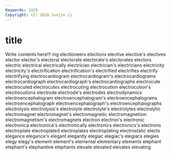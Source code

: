 ```yaml
---
Keywords: 1429
Copyright: (C) 2020 Junjie Li
---
```


# title

Write contents here!!!
ing 
electioneers 
elections 
elective 
elective's 
electives
elector 
elector's 
electoral 
electorate 
electorate's 
electorates 
electors 
electric 
electrical 
electrically
electrician 
electrician's 
electricians 
electricity 
electricity's 
electrification 
electrification's 
electrified 
electrifies 
electrify
electrifying 
electrocardiogram 
electrocardiogram's 
electrocardiograms 
electrocardiograph 
electrocardiograph's 
electrocardiographs 
electrocute 
electrocuted 
electrocutes
electrocuting 
electrocution 
electrocution's 
electrocutions 
electrode 
electrode's 
electrodes 
electrodynamics 
electroencephalogram 
electroencephalogram's
electroencephalograms 
electroencephalograph 
electroencephalograph's 
electroencephalographs 
electrolysis 
electrolysis's 
electrolyte 
electrolyte's 
electrolytes 
electrolytic
electromagnet 
electromagnet's 
electromagnetic 
electromagnetism 
electromagnetism's 
electromagnets 
electron 
electron's 
electronic 
electronica
electronica's 
electronically 
electronics 
electronics's 
electrons 
electroplate 
electroplated 
electroplates 
electroplating 
electrostatic
elects 
elegance 
elegance's 
elegant 
elegantly 
elegiac 
elegiac's 
elegiacs 
elegies 
elegy
elegy's 
element 
element's 
elemental 
elementary 
elements 
elephant 
elephant's 
elephantine 
elephants
elevate 
elevated 
elevates 
elevating 
